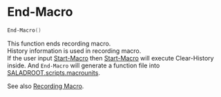 # End-Macro
``` powershell
End-Macro()
```
This function ends recording macro.  
History information is used in recording macro.  
If the user input [Start-Macro](start-macro.md) then [Start-Macro](start-macro.md) will execute Clear-History inside.
And ```End-Macro``` will generate a function file into [SALADROOT.scripts.macrounits](../../design/structures/saladroot.scripts.macrounits.md).

See also [Recording Macro](../../design/misc/about-macro.md).
